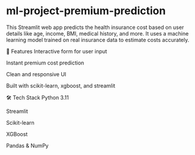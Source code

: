 # ml-project-premium-prediction
This Streamlit web app predicts the health insurance cost based on user details like age, income, BMI, medical history, and more. It uses a machine learning model trained on real insurance data to estimate costs accurately.

🚀 Features
Interactive form for user input

Instant premium cost prediction

Clean and responsive UI

Built with scikit-learn, xgboost, and streamlit

🛠️ Tech Stack
Python 3.11

Streamlit

Scikit-learn

XGBoost

Pandas & NumPy
